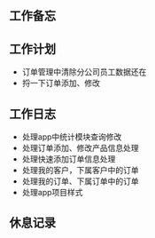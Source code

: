 ## 工作备忘

## 工作计划
- 订单管理中清除分公司员工数据还在
- 捋一下订单添加、修改

## 工作日志
- 处理app中统计模块查询修改
- 处理订单添加、修改产品信息处理
- 处理快速添加订单信息处理
- 处理我的客户，下属客户中的订单
- 处理我的订单、下属订单中的订单
- 处理app项目样式

## 休息记录




